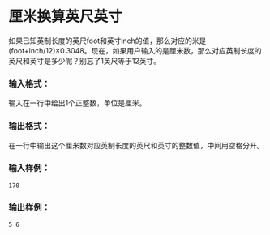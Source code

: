 # 厘米换算英尺英寸
如果已知英制长度的英尺foot和英寸inch的值，那么对应的米是(foot+inch/12)×0.3048。现在，如果用户输入的是厘米数，那么对应英制长度的英尺和英寸是多少呢？别忘了1英尺等于12英寸。

### 输入格式：
输入在一行中给出1个正整数，单位是厘米。

### 输出格式：
在一行中输出这个厘米数对应英制长度的英尺和英寸的整数值，中间用空格分开。

### 输入样例：
```
170
```
### 输出样例：
```
5 6
```